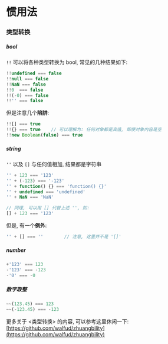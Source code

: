 # 惯用法

### 类型转换

##### bool

`!!`  可以将各种类型转换为 bool, 常见的几种结果如下:

```js
!!undefined === false
!!null === false
!!NaN === false
!!0  === false
!!(-0) === false
!!'' === false
```

但是注意几个**陷阱**:

```js
!![] === true
!!{} === true    // 可以理解为: 任何对象都是真值, 即便对象内容是空
!!new Boolean(false) === true
```

##### string

`''`  以及 `[]`  与任何值相加, 结果都是字符串

```js
'' + 123 === '123'
'' + (-123) === '-123'
'' + function() {} === 'function() {}'
'' + undefined === 'undefined'
'' + NaN === 'NaN'

// 同理, 可以用 [] 代替上述 '', 如:
[] + 123 === '123'
```

但是, 有一个**例外**:

```js
'' + [] === ''        // 注意, 这里并不是 '[]'
```

##### number

```js
+'123' === 123
-'123' === -123
-'0' === -0
```

##### 数字取整

```js
~~(123.45) === 123
~~(-123.45) === -123
```

更多关于 &lt;类型转换&gt; 的内容, 可以参考这里休闲一下: [https://github.com/walfud/zhuangbility](https://github.com/walfud/zhuangbility)

